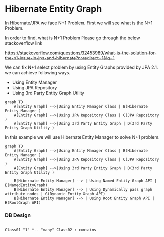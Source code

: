 # Hibernate Entity Graph
 In Hibernate/JPA we face N+1 Problem. First we will see what is the N+1 Problem.
 
 In order to find, what is N+1 Problem Please go through the below stackoverflow link
 
 https://stackoverflow.com/questions/32453989/what-is-the-solution-for-the-n1-issue-in-jpa-and-hibernate?noredirect=1&lq=1
   
 We can fix N+1 select problem by using Entity Graphs provided by JPA 2.1. we can achieve following ways. 
 
 - Using Entity Manager
 - Using JPA Repository
 - Using 3rd Party Entity Graph Utility
  
```mermaid
graph TD
	A[Entity Graph] -->|Using Entity Manager Class | B(Hibernate Entity Manager )
	A[Entity Graph] -->|Using JPA Repository Class | C(JPA Repository )
	A[Entity Graph] -->|Using 3rd Party Entity Graph | D(3rd Party Entity Graph Utility )
```
In this example we will use Hibernate Entity Manager to solve N+1 problem.

```mermaid
graph TD
	A[Entity Graph] -->|Using Entity Manager Class | B(Hibernate Entity Manager )
	A[Entity Graph] -->|Using JPA Repository Class | C(JPA Repository )
	A[Entity Graph] -->|Using 3rd Party Entity Graph | D(3rd Party Entity Graph Utility )
	
	B[Hibernate Entity Manager] --> | Using Named Entity Graph API | E(NamedEntityGraph)
	B[Hibernate Entity Manager] --> | Using Dynamically pass graph attribute nodes | G(Dynamic Entity Graph API)
	B[Hibernate Entity Manager] --> | Using Root Entity Graph API | H(RootGraph API)
```
### DB Design
```plantuml

Class01 "1" *-- "many" Class02 : contains

```